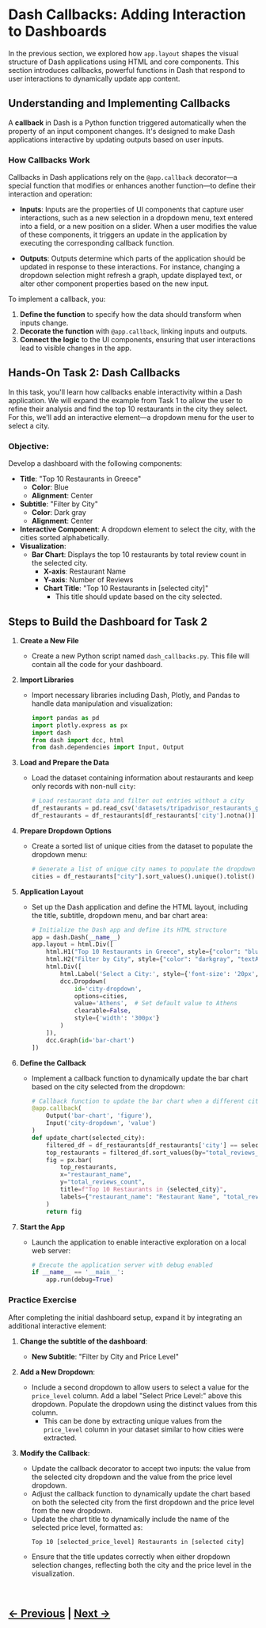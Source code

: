 # Dash Callbacks: Adding Interaction to Dashboards

In the previous section, we explored how `app.layout` shapes the visual structure of Dash applications using HTML and core components. This section introduces callbacks, powerful functions in Dash that respond to user interactions to dynamically update app content.

## Understanding and Implementing Callbacks

A **callback** in Dash is a Python function triggered automatically when the property of an input component changes. It's designed to make Dash applications interactive by updating outputs based on user inputs.

### How Callbacks Work

Callbacks in Dash applications rely on the `@app.callback` decorator—a special function that modifies or enhances another function—to define their interaction and operation:

- **Inputs**: Inputs are the properties of UI components that capture user interactions, such as a new selection in a dropdown menu, text entered into a field, or a new position on a slider. When a user modifies the value of these components, it triggers an update in the application by executing the corresponding callback function.

- **Outputs**: Outputs determine which parts of the application should be updated in response to these interactions. For instance, changing a dropdown selection might refresh a graph, update displayed text, or alter other component properties based on the new input.


To implement a callback, you:
1. **Define the function** to specify how the data should transform when inputs change.
2. **Decorate the function** with `@app.callback`, linking inputs and outputs.
3. **Connect the logic** to the UI components, ensuring that user interactions lead to visible changes in the app.




## Hands-On Task 2: Dash Callbacks

In this task, you'll learn how callbacks enable interactivity within a Dash application. We will expand the example from Task 1 to allow the user to refine their analysis and find the top 10 restaurants in the city they select. For this, we'll add an interactive element—a dropdown menu for the user to select a city.

### Objective:
Develop a dashboard with the following components:

- **Title**: "Top 10 Restaurants in Greece"
    - **Color**: Blue
    - **Alignment**: Center
- **Subtitle**: "Filter by City"
    - **Color**: Dark gray
    - **Alignment**: Center
- **Interactive Component**: A dropdown element to select the city, with the cities sorted alphabetically.
- **Visualization**:
    - **Bar Chart**: Displays the top 10 restaurants by total review count in the selected city.
        - **X-axis**: Restaurant Name
        - **Y-axis**: Number of Reviews
        - **Chart Title**: "Top 10 Restaurants in [selected city]"
            - This title should update based on the city selected.

## Steps to Build the Dashboard for Task 2

1. **Create a New File**
   - Create a new Python script named `dash_callbacks.py`. This file will contain all the code for your dashboard.

2. **Import Libraries**
   - Import necessary libraries including Dash, Plotly, and Pandas to handle data manipulation and visualization:
     ```python
     import pandas as pd
     import plotly.express as px
     import dash
     from dash import dcc, html
     from dash.dependencies import Input, Output
     ```

3. **Load and Prepare the Data**
   - Load the dataset containing information about restaurants and keep only records with non-null `city`:
     ```python
     # Load restaurant data and filter out entries without a city
     df_restaurants = pd.read_csv('datasets/tripadvisor_restaurants_greece.csv')
     df_restaurants = df_restaurants[df_restaurants['city'].notna()]
     ```

4. **Prepare Dropdown Options**
   - Create a sorted list of unique cities from the dataset to populate the dropdown menu:
     ```python
     # Generate a list of unique city names to populate the dropdown options, sorted alphabetically
     cities = df_restaurants["city"].sort_values().unique().tolist()
     ```

5. **Application Layout**
   - Set up the Dash application and define the HTML layout, including the title, subtitle, dropdown menu, and bar chart area:
     ```python
     # Initialize the Dash app and define its HTML structure
     app = dash.Dash(__name__)
     app.layout = html.Div([
         html.H1("Top 10 Restaurants in Greece", style={"color": "blue", "textAlign": "center"}),
         html.H2("Filter by City", style={"color": "darkgray", "textAlign": "center"}),
         html.Div([
             html.Label('Select a City:', style={'font-size': '20px', 'margin-bottom': '10px', 'margin-top': '20px'}),
             dcc.Dropdown(
                 id='city-dropdown',
                 options=cities,
                 value='Athens',  # Set default value to Athens
                 clearable=False,
                 style={'width': '300px'}
             )
         ]),
         dcc.Graph(id='bar-chart')
     ])
     ```

6. **Define the Callback**
   - Implement a callback function to dynamically update the bar chart based on the city selected from the dropdown:
     ```python
     # Callback function to update the bar chart when a different city is selected
     @app.callback(
         Output('bar-chart', 'figure'),
         Input('city-dropdown', 'value')
     )
     def update_chart(selected_city):
         filtered_df = df_restaurants[df_restaurants['city'] == selected_city]
         top_restaurants = filtered_df.sort_values(by="total_reviews_count", ascending=False).head(10)
         fig = px.bar(
             top_restaurants,
             x="restaurant_name",
             y="total_reviews_count",
             title=f"Top 10 Restaurants in {selected_city}",
             labels={"restaurant_name": "Restaurant Name", "total_reviews_count": "Total Reviews"}
         )
         return fig
     ```

7. **Start the App**
   - Launch the application to enable interactive exploration on a local web server:
     ```python
     # Execute the application server with debug enabled
     if __name__ == '__main__':
         app.run(debug=True)
     ```


### Practice Exercise

After completing the initial dashboard setup, expand it by integrating an additional interactive element:

1. **Change the subtitle of the dashboard**:
      - **New Subtitle**: "Filter by City and Price Level"

2. **Add a New Dropdown**:
   - Include a second dropdown to allow users to select a value for the `price_level` column. Add a label "Select Price Level:" above this dropdown. Populate the dropdown using the distinct values from this column.
      - This can be done by extracting unique values from the `price_level` column in your dataset similar to how cities were extracted.

3. **Modify the Callback**:
   - Update the callback decorator to accept two inputs: the value from the selected city dropdown and the value from the price level dropdown.
   - Adjust the callback function to dynamically update the chart based on both the selected city from the first dropdown and the price level from the new dropdown.
   - Update the chart title to dynamically include the name of the selected price level, formatted as:
     ```plaintext
     Top 10 [selected_price_level] Restaurants in [selected city]
     ```
    - Ensure that the title updates correctly when either dropdown selection changes, reflecting both the city and the price level in the visualization.


<!-- For a complete solution to these exercises, visit [this link](https://github.com/stavmars/plotly-dash-lab/blob/main/scripts/dash_callbacks_practice.py). -->


<br>

**[← Previous](2_Dash_Components.md) | [Next →](4_Advanced_Dash_Example.md)**
---


